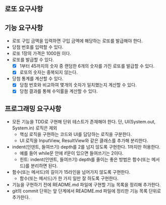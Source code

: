 ## 로또 요구사항 

## 기능 요구사항
- 로또 구입 금액을 입력하면 구입 금액에 해당하는 로또를 발급해야 한다.
- 당첨 번호를 입력할 수 있다.
- 로또 1장의 가격은 1000원 이다.
- 로또를 발급할 수 있다.
  - [X] 1부터 45까지의 숫자 중 랜덤한 6개의 숫자를 가진 로또를 발급할 수 있다.
  - [X] 로또의 숫자는 중복되지 않는다.
- 당첨 통계를 계산할 수 있다.
  - [X] 당첨 번호와 비교하여 몇개의 숫자가 일치했는지 계산할 수 있다.
  - [X] 당첨 결과를 통해 수익률을 계산할 수 있다.

## 프로그래밍 요구사항
- 모든 기능을 TDD로 구현해 단위 테스트가 존재해야 한다. 단, UI(System.out, System.in) 로직은 제외
  - 핵심 로직을 구현하는 코드와 UI를 담당하는 로직을 구분한다.
  - UI 로직을 InputView, ResultView와 같은 클래스를 추가해 분리한다.
- indent(인덴트, 들여쓰기) depth를 2를 넘지 않도록 구현한다. 1까지만 허용한다.
  - 예를 들어 while문 안에 if문이 있으면 들여쓰기는 2이다.
  - 힌트: indent(인덴트, 들여쓰기) depth를 줄이는 좋은 방법은 함수(또는 메서드)를 분리하면 된다.
- 함수(또는 메서드)의 길이가 15라인을 넘어가지 않도록 구현한다.
  - 함수(또는 메서드)가 한 가지 일만 잘 하도록 구현한다.
- 기능을 구현하기 전에 README.md 파일에 구현할 기능 목록을 정리해 추가한다.
- git의 commit 단위는 앞 단계에서 README.md 파일에 정리한 기능 목록 단위로 추가한다.
